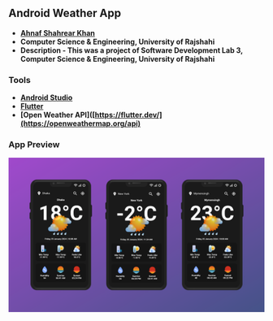 ## Android Weather App
- **[Ahnaf Shahrear Khan](https://github.com/ahnafshahrear)**
- **Computer Science & Engineering, University of Rajshahi**
- **Description - This was a project of Software Development Lab 3, Computer Science & Engineering, University of Rajshahi**

  
### Tools
- **[Android Studio](https://developer.android.com/studio)**
- **[Flutter](https://flutter.dev/)**
- **[Open Weather API]([https://flutter.dev/](https://openweathermap.org/api)**


### App Preview
![](App_Preview.png)